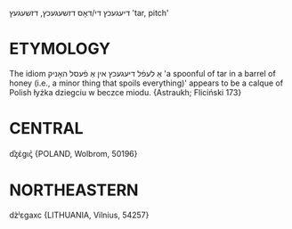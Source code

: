 דיעגעכץ
די/דאָס
דזשעגעכץ, דזשעגעץ
'tar, pitch'

ETYMOLOGY
===========
The idiom אַ לעפֿל דיעגעכץ אין אַ פֿעסל האָניק 'a spoonful of tar in a barrel of honey (i.e., a minor thing that spoils everything)' appears to be a calque of Polish łyżka dziegciu w beczce miodu.
{Astraukh; Fliciński 173}

CENTRAL
========

dᶎ̀ɛ́gɩꞔ̀ {POLAND, Wolbrom, 50196}

NORTHEASTERN
==============

dz̀ʲɛgaxc {LITHUANIA, Vilnius, 54257}